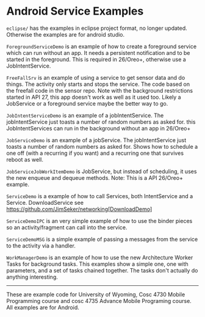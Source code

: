 Android Service Examples
===========
`eclipse/` has the examples in eclipse project format, no longer updated.  Otherwise the examples are for android studio.

`ForegroundServiceDemo` is an example of how to create a foreground service which can run without an app.  It needs a persistent notification
and to be started in the foreground.  This is required in 26/Oreo+, otherwise use a JobIntentService.

`FreeFallSrv` is an example of using a service to get sensor data and do things.  The activity only starts and stops the service.
The code based on the freefall code in the sensor repo.  Note with the background restrictions started in API 27, this app doesn't work as well as 
it used too.  Likely a JobService or a foreground service maybe the better way to go.

`JobIntentServiceDemo` is an example of a jobIntentService.  The jobIntentService just toasts a number of random numbers as asked for.
  this JobIntentServices can run in the background without an app in 26/Oreo+

`JobServiceDemo` is an example of a jobService.  The jobIntentService just toasts a number of random numbers as asked for.
Shows how to schedule a one off (with a recurring if you want) and a recurring one that survives reboot as well.

`JobServiceJobWorkItemDemo` is JobService, but instead of scheduling, it uses the new enqueue and dequeue methods.  Note: This is a API 26/Oreo+ example.

`ServiceDemo` is a example of how to call Services, both IntentService and a Service.  DownloadService see https://github.com/JimSeker/networking[DownloadDemo]

`ServiceDemoIPC` is an very simple example of how to use the binder pieces so an activity/fragment can call into the service.

`ServiceDemoMSG` is a simple example of passing a messages from the service to the activity via a handler.

`WorkManagerDemo` is an example of how to use the new Architecture Worker Tasks for background tasks.  This examples show a simple one, one with parameters, and a set of tasks chained together.  The tasks don't actually do anything interesting.   

---

These are example code for University of Wyoming, Cosc 4730 Mobile Programming course and cosc 4735 Advance Mobile Programing course. 
All examples are for Android.

